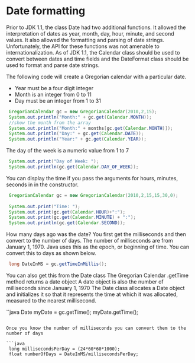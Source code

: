 # Date formatting
Prior to JDK 1.1, the class Date had two additional functions. 
It allowed the interpretation of dates as year, month, day, hour, minute, and second values. 
It also allowed the formatting and parsing of date strings. 
Unfortunately, the API for these functions was not amenable to internationalization. 
As of JDK 1.1, the Calendar class should be used to convert between 
dates and time fields and the DateFormat class should be used to format and parse date strings. 

The following code will create a Gregorian calendar with a particular date.

* Year must be a four digit integer
* Month is an integer from 0 to 11
* Day must be an integer from 1 to 31
```java
 GregorianCalendar gc = new GregorianCalendar(2010,2,15);
 System.out.println("Month:" + gc.get(Calendar.MONTH));
 //show the month from the array
 System.out.println("Month:" + months[gc.get(Calendar.MONTH)]);
 System.out.println("Day:" + gc.get(Calendar.DATE));
 System.out.println("Year:" + gc.get(Calendar.YEAR));
```

The day of the week is a numeric value from 1 to 7

```java
 System.out.print("Day of Week: ");
 System.out.println(gc.get(Calendar.DAY_OF_WEEK));
```

You can display the time if you pass the arguments for hours, minutes, seconds in in the constructor.
```java
 GregorianCalendar gc = new GregorianCalendar(2010,2,15,15,30,0);
 
 System.out.print("Time: ");
 System.out.print(gc.get(Calendar.HOUR)+":");
 System.out.print(gc.get(Calendar.MINUTE) + ":");
 System.out.println(gc.get(Calendar.SECOND));
```

How many days ago was the date?
You first get the milliseconds and then convert to the number of days.
The number of milliseconds are from January 1, 1970. Java uses this as the epoch, or beginning of time. You can convert this to days as shown below.

```java
 long DateInMS = gc.getTimeInMillis();
```

You can also get this from the Date class
The Gregorian Calendar .getTime method returns a date object
A date object is also the number of milliseconds since January 1, 1970
The Date class allocates a Date object and initializes it so that it represents the time at which it was allocated, measured to the nearest millisecond.

``java
 Date myDate = gc.getTime();
 myDate.getTime();
```

Once you know the number of milliseconds you can convert them to the number of days

```java
 long millisecondsPerDay = (24*60*60*1000);
 float numberOfDays = DateInMS/millisecondsPerDay;
```
 
